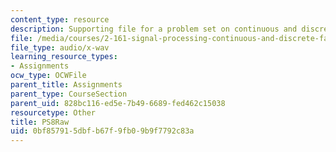 ```yaml
---
content_type: resource
description: Supporting file for a problem set on continuous and discrete signal processing.
file: /media/courses/2-161-signal-processing-continuous-and-discrete-fall-2008/0bf857915dbfb67f9fb09b9f7792c83a_PS8Raw.wav
file_type: audio/x-wav
learning_resource_types:
- Assignments
ocw_type: OCWFile
parent_title: Assignments
parent_type: CourseSection
parent_uid: 828bc116-ed5e-7b49-6689-fed462c15038
resourcetype: Other
title: PS8Raw
uid: 0bf85791-5dbf-b67f-9fb0-9b9f7792c83a
---
```

